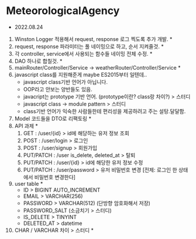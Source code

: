 # MeteorologicalAgency

- 2022.08.24

1. Winston Logger 적용해서 request, response 로그 찍도록 추가 개발. \*
2. request, response 파라미터는 풀 네이밍으로 하고, 순서 지켜줄것. \*
3. 각 controller, service에서 사용되는 함수들 네이밍 전체 수정. \*
4. DAO 하나로 합칠것. \*
5. mainRouter/Controller/Service -> weatherRouter/Controller/Service \*
6. javascript class를 지원해준게 maybe ES2015부터 일텐데..
   - javascript class기반 언어가 아닙니다.
   - OOP라고 안보는 양반들도 있음.
   - javacript는 prototype 기반 언어. (prototype이란? class랑 차이?) > 스터디
   - javascript class -> module pattern > 스터디
   - class기반 언어가 익숙한 사람들한테 편리성을 제공하려고 주는 설탕.달달함.
7. Model 코드들을 DTO로 리팩토링 \*
8. API 과제 \*
   1. GET : /user/{id} > id에 해당하는 유저 정보 조회
   2. POST : /user/login > 로그인
   3. POST : /user/signup > 회원가입
   4. PUT/PATCH : /user is_delete, deleted_at > 탈퇴
   5. PUT/PATCH : /user/{id} > id에 해당한 유저 정보 수정
   6. PUT/PATCH : /user/password > 유저 비밀번호 변경 [전제: 로그인 한 상태에서 비밀번호 변경한다]
9. user table \*
   - ID > BIGINT AUTO_INCREMENT
   - EMAIL > VARCHAR(256)
   - PASSWORD > VARCHAR(512) (단방향 암호화해서 저장)
   - PASSWORD_SALT (소금치기 > 스터디)
   - IS_DELETE > TINYINT
   - DELETED_AT > datetime
10. CHAR / VARCHAR 차이 > 스터디 \*
